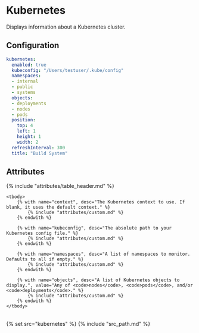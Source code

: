 # Kubernetes

Displays information about a Kubernetes cluster.

## Configuration

```yaml
kubernetes:
  enabled: true
  kubeconfig: "/Users/testuser/.kube/config"
  namespaces:
  - internal
  - public
  - systems
  objects:
  - deployments
  - nodes
  - pods
  position:
    top: 4
    left: 1
    height: 1
    width: 2
  refreshInterval: 300
  title: "Build System"
```

## Attributes

<table>
    {% include "attributes/table_header.md" %}

    <tbody>
        {% with name="context", desc="The Kubernetes context to use. If blank, it uses the default context." %}
            {% include "attributes/custom.md" %}
        {% endwith %}

        {% with name="kubeconfig", desc="The absolute path to your Kubernetes config file." %}
            {% include "attributes/custom.md" %}
        {% endwith %}

        {% with name="namespaces", desc="A list of namespaces to monitor. Defaults to all if empty." %}
            {% include "attributes/custom.md" %}
        {% endwith %}

        {% with name="objects", desc="A list of Kubernetes objects to display.", value="Any of <code>nodes</code>, <code>pods</code>, and/or <code>deployments</code>." %}
            {% include "attributes/custom.md" %}
        {% endwith %}
    </tbody>
</table>

{% set src="kubernetes" %}
{% include "src_path.md" %}